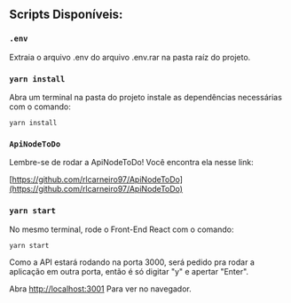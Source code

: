 ## Scripts Disponíveis:

### `.env`

Extraia o arquivo .env do arquivo .env.rar na pasta raíz do projeto.

### `yarn install`

Abra um terminal na pasta do projeto instale as dependências necessárias com o comando: 

```yarn install```

### `ApiNodeToDo`

Lembre-se de rodar a ApiNodeToDo! Você encontra ela nesse link:

[https://github.com/rlcarneiro97/ApiNodeToDo](https://github.com/rlcarneiro97/ApiNodeToDo)

### `yarn start`

No mesmo terminal, rode o Front-End React com o comando: 

```yarn start``` 

Como a API estará rodando na porta 3000, será pedido pra rodar a aplicação em outra porta, então é só digitar "y" e apertar "Enter".

Abra [http://localhost:3001](http://localhost:3001) Para ver no navegador.